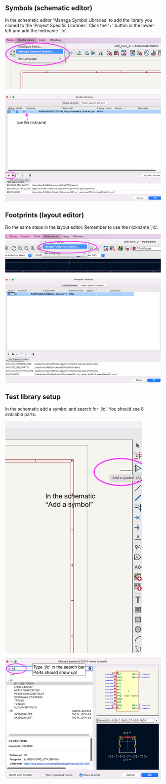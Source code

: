 ## Symbols (schematic editor)

In the schematic editor 'Manage Symbol Libraries' to add the library you cloned to the 'Project Specific Libraries'. Click the '+' button in the lower-left and add the nickname 'jlc'.

![](symbol_libraries.png)

![](configure_libraries.png)

## Footprints (layout editor)

Do the same steps in the layout editor. Remember to use the nickname 'jlc'.

![](configure_footprint_libraries.png)

![](add_footprint_libraries.png)


## Test library setup

In the schematic add a symbol and search for 'jlc'. You should see 8 available parts.

![](add_symbol.png)

![](usb_symbol.png)
